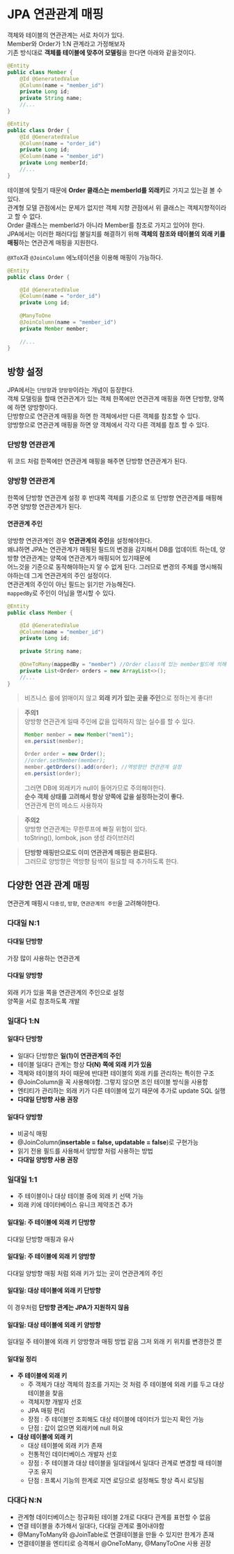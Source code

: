 # JPA 연관관계 매핑
객체와 테이블의 연관관계는 서로 차이가 있다.  
Member와 Order가 1:N 관계라고 가정해보자  
기존 방식대로 **객체를 테이블에 맞추어 모델링**을 한다면 아래와 같을것이다.    
```java
@Entity
public class Member {
    @Id @GeneratedValue
    @Column(name = "member_id")
    private Long id;
    private String name;
    //...
}
```
```java
@Entity
public class Order {
    @Id @GeneratedValue
    @Column(name = "order_id")
    private Long id;
    @Column(name = "member_id")
    private Long memberId;
    //...
}
```
테이블에 맞췄기 때문에 **Order 클래스는 memberId를 외래키**로 가지고 있는걸 볼 수 있다.  
관계형 모델 관점에서는 문제가 없지만 객체 지향 관점에서 위 클래스는 객체지향적이라고 할 수 없다.  
Order 클래스는 memberId가 아니라 Member를 참조로 가지고 있어야 한다.  
JPA에서는 이러한 패러다임 불일치를 해결하기 위해 **객체의 참조와 테이블의 외래 키를 매핑**하는 연관관계 매핑을 지원한다.  
  
`@XToX`과 `@JoinColumn` 에노테이션을 이용해 매핑이 가능하다.  
```java
@Entity
public class Order {

    @Id @GeneratedValue
    @Column(name = "order_id")
    private Long id;
    
    @ManyToOne
    @JoinColumn(name = "member_id")
    private Member member;
    
    //...
}
```


## 방향 설정
JPA에서는 `단방향`과 `양방향`이라는 개념이 등장한다.  
객체 모델링을 할때 연관관계가 있는 객체 한쪽에만 연관관계 매핑을 하면 단방향, 양쪽에 하면 양방향이다.  
단방향으로 연관관계 매핑을 하면 한 객체에서만 다른 객체를 참조할 수 있다.  
양방향으로 연관관계 매핑을 하면 양 객체에서 각각 다른 객체를 참조 할 수 있다.  
### 단방향 연관관계
위 코드 처럼 한쪽에만 연관관계 매핑을 해주면 단방향 연관관계가 된다.
### 양방향 연관관계
한쪽에 단방향 연관관계 설정 후 반대쪽 객체를 기준으로 또 단방향 연관관계를 매핑해주면 양방향 연관관계가 된다.  
#### 연관관계 주인
양방향 연관관계인 경우 **연관관계의 주인**을 설정해야한다.  
왜냐하면 JPA는 연관관계가 매핑된 필드의 변경을 감지해서 DB를 업데이트 하는데, 양방향 연관관계는 양쪽에 연관관계가 매핑되어 있기때문에  
어느것을 기준으로 동작해야하는지 알 수 없게 된다. 그러므로 변경의 주체를 명시해줘야하는데 그게 연관관게의 주인 설정이다.  
연관관계의 주인이 아닌 필드는 읽기만 가능해진다.  
`mappedBy`로 주인이 아님을 명시할 수 있다.  

```java
@Entity
public class Member {

    @Id @GeneratedValue
    @Column(name = "member_id")
    private Long id;
    
    private String name;
    
    @OneToMany(mappedBy = "member") //Order class에 있는 member필드에 의해 매핑되었다라는 뜻이다.
    private List<Order> orders = new ArrayList<>();
    //...
}
```  
> 비즈니스 룰에 얽매이지 않고 **외래 키가 있는 곳을 주인**으로 정하는게 좋다!!  

> **주의1**  
> 양방향 연관관계 일때 주인에 값을 입력하지 않는 실수를 할 수 있다.  
>  ```java
>  Member member = new Member("mem1");
>  em.persist(member);
>
>  Order order = new Order();
>  //order.setMember(member);
>  member.getOrders().add(order); //역방향만 연관관계 설정
>  em.persist(order);
>  ```
>  그러면 DB에 외래키가 null이 들어가므로 주의해야한다.  
>  **순수 객체 상태를 고려해서 항상 양쪽에 값을 설정하는것이 좋다.**  
>  연관관계 편의 메소드 사용하자  

> **주의2**  
양방향 연관관계는 무한루프에 빠질 위험이 있다.  
toString(), lombok, json 생성 라이브러리  

> **단방향 매핑만으로도 이미 연관관계 매핑은 완료된다.**  
그러므로 양방향은 역방향 탐색이 필요할 때 추가하도록 한다.  

## 다양한 연관 관계 매핑
연관관계 매핑시 `다중성`, `방향`, `연관관계의 주인`을 고려해야한다.  
### 다대일 N:1
#### 다대일 단방향
가장 많이 사용하는 연관관계
#### 다대일 양방향
외래 키가 있을 쪽을 연관관계의 주인으로 설정  
양쪽을 서로 참조하도록 개발  

### 일대다 1:N
#### 일대다 단방향
* 일대다 단방향은 **일(1)이 연관관계의 주인**
* 테이블 일대다 관계는 항상 **다(N) 쪽에 외래 키가 있음**
* 객체와 테이블의 차이 때문에 반대편 테이블의 외래 키를 관리하는 특이한 구조
* @JoinColumn을 꼭 사용해야함. 그렇지 않으면 조인 테이블 방식을 사용함
* 엔티티가 관리하는 외래 키가 다른 테이블에 있기 때문에 추가로 update SQL 실행
* **다대일 단방향 사용 권장**
#### 일대다 양방향
* 비공식 매핑
* @JoinColumn(**insertable = false, updatable = false**)로 구현가능
* 읽기 전용 필드를 사용해서 양방향 처럼 사용하는 방법
* **다대일 양방향 사용 권장**

### 일대일 1:1
* 주 테이블이나 대상 테이블 중에 외래 키 선택 가능
* 외래 키에 데이터베이스 유니크 제약조건 추가
#### 일대일: 주 테이블에 외래 키 단방향
다대일 단방향 매핑과 유사
#### 일대일: 주 테이블에 외래 키 양방향
다대일 양방향 매핑 처럼 외래 키가 있는 곳이 연관관계의 주인
#### 일대일: 대상 테이블에 외래 키 단방향
이 경우처럼 **단방향 관계는 JPA가 지원하지 않음**
#### 일대일: 대상 테이블에 외래 키 양방향
일대일 주 테이블에 외래 키 양방향과 매핑 방법 같음 그저 외래 키 위치를 변경한것 뿐
#### 일대일 정리
* **주 테이블에 외래 키**
  * 주 객체가 대상 객체의 참조를 가지는 것 처럼 주 테이블에 외래 키를 두고 대상 테이블을 찾음
  * 객체지향 개발자 선호
  * JPA 매핑 편리
  * 장점 : 주 테이블만 조회해도 대상 테이블에 데이터가 있는지 확인 가능
  * 단점 : 값이 없으면 외래키에 null 허요
* **대상 테이블에 외래 키**
  * 대상 테이블에 외래 키가 존재
  * 전통적인 데이터베이스 개발자 선호
  * 장점 : 주 테이블과 대상 테이블을 일대일에서 일대다 관계로 변경할 때 테이블 구조 유지
  * 단점 : 프록시 기능의 한계로 지연 로딩으로 설정해도 항상 즉시 로딩됨  

### 다대다 N:N
* 관계형 데이터베이스는 정규화된 테이블 2개로 다대다 관계를 표현할 수 없음
* 연결 테이블을 추가해서 일대다, 다대일 관계로 풀어내야함
* @ManyToMany와 @JoinTable로 연결테이블을 만들 수 있지만 한계가 존재
* 연결테이블을 엔티티로 승격해서 @OneToMany, @ManyToOne 사용 권장






